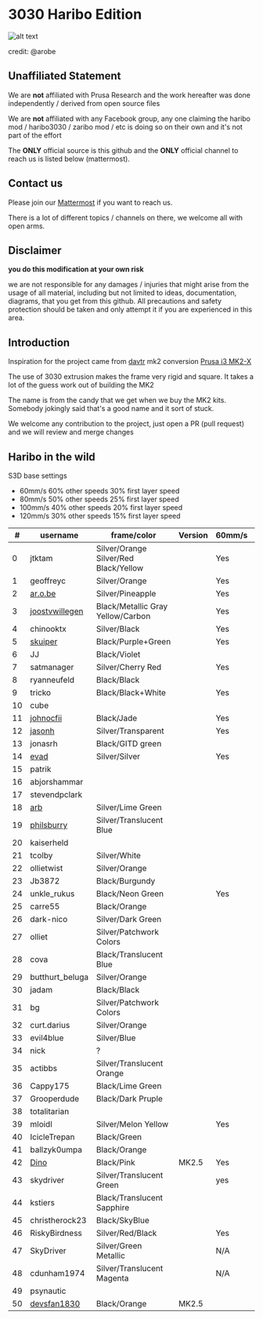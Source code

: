 # 3030 Haribo Edition

![alt text][teaser]

[teaser]: http://i.imgur.com/pz1YWP5.jpg "3030 Haribo Edition in Black"

credit: @arobe

## Unaffiliated Statement

We are **not** affiliated with Prusa Research and the work hereafter was done independently / derived from open source files

We are **not** affiliated with any Facebook group, any one claiming the haribo mod / haribo3030 / zaribo mod / etc is doing so on their own and it's not part of the effort

The **ONLY** official source is this github and the **ONLY** official channel to reach us is listed below (mattermost).  

## Contact us

Please join our [Mattermost](http://3dprinting.community) if you want to reach us.

There is a lot of different topics / channels on there, we welcome all with open arms.

## Disclaimer

**you do this modification at your own risk**

we are not responsible for any damages / injuries that might arise from the usage of all material, including but not limited to ideas, documentation, diagrams, that you get from this github.  All precautions and safety protection should be taken and only attempt it if you are experienced in this area.

## Introduction
Inspiration for the project came from [davtr](http://www.thingiverse.com/davtr/about) mk2 conversion [Prusa i3 MK2-X](http://www.thingiverse.com/thing:1692666)

The use of 3030 extrusion makes the frame very rigid and square.  It takes a lot of the guess work out of building the MK2

The name is from the candy that we get when we buy the MK2 kits.  Somebody jokingly said that's a good name and it sort of stuck.

We welcome any contribution to the project, just open a PR (pull request) and we will review and merge changes

## Haribo in the wild

S3D base settings

- 60mm/s 60% other speeds 30% first layer speed
- 80mm/s 50% other speeds 25% first layer speed
- 100mm/s 40% other speeds 20% first layer speed
- 120mm/s 30% other speeds 15% first layer speed

|\#|username|frame/color|Version|60mm/s|80mm/s|>100mm/s|
|-----|-----|-----|-----|-----|-----|-----|
|0|jtktam|Silver/Orange<br/>Silver/Red<br/>Black/Yellow||Yes|Yes|Yes|
|1|geoffreyc|Silver/Orange||Yes|Yes|Yes|
|2|[ar.o.be](http://imgur.com/a/lWbZ5)|Silver/Pineapple||Yes|Yes|Yes|
|3|[joostvwillegen](http://imgur.com/a/RYOfm)|Black/Metallic Gray<br/>Yellow/Carbon||Yes|Yes|Yes|
|4|chinooktx|Silver/Black||Yes|Yes|Yes|
|5|[skuiper](http://imgur.com/a/5j4W8)|Black/Purple+Green||Yes|Yes||
|6|JJ|Black/Violet|||||
|7|satmanager|Silver/Cherry Red||Yes|Yes||
|8|ryanneufeld|Black/Black|||||
|9|tricko|Black/Black+White||Yes|Yes|Yes|
|10|cube||||||
|11|[johnocfii](http://imgur.com/a/TPEzO)|Black/Jade||Yes|||
|12|[jasonh](http://imgur.com/a/vpMrx)|Silver/Transparent||Yes|Yes|Yes|
|13|jonasrh|Black/GITD green|||||
|14|[evad](http://imgur.com/a/PWNlf)|Silver/Silver||Yes|Yes|Yes|
|15|patrik||||||
|16|abjorshammar||||||
|17|stevendpclark||||||
|18|[arb](http://imgur.com/a/QF9FW)|Silver/Lime Green|||||
|19|[philsburry](http://imgur.com/a/lQyBh)|Silver/Translucent Blue|||||
|20|kaiserheld||||||
|21|tcolby|Silver/White|||||
|22|ollietwist|Silver/Orange|||||
|23|Jb3872|Black/Burgundy|||||
|24|unkle_rukus|Black/Neon Green||Yes|Yes|Yes|
|25|carre55|Black/Orange|||||
|26|dark-nico|Silver/Dark Green|||||
|27|olliet|Silver/Patchwork Colors|||||
|28|cova|Black/Translucent Blue|||||
|29|butthurt_beluga|Silver/Orange|||||
|30|jadam|Black/Black|||||
|31|bg|Silver/Patchwork Colors|||||
|32|curt.darius|Silver/Orange|||||
|33|evil4blue|Silver/Blue|||||
|34|nick|?|||||
|35|actibbs|Silver/Translucent Orange|||||
|36|Cappy175|Black/Lime Green|||||
|37|Grooperdude|Black/Dark Pruple|||||
|38|totalitarian||||||
|39|mloidl|Silver/Melon Yellow||Yes|Yes|Yes|
|40|IcicleTrepan|Black/Green|||||
|41|ballzyk0umpa|Black/Orange|||||
|42|[Dino](https://i.imgur.com/nfYLiFp.jpg)|Black/Pink|MK2.5|Yes|Yes|Yes|
|43|skydriver|Silver/Translucent Green||yes|yes|yes|
|44|kstiers|Black/Translucent Sapphire|||||
|45|christherock23|Black/SkyBlue||||
|46|RiskyBirdness|Silver/Red/Black||Yes|Yes|Yes|
|47|SkyDriver|Silver/Green Metallic||N/A|N/A|N/A|   
|48|cdunham1974|Silver/Translucent Magenta||N/A|N/A|N/A| 
|49|psynautic||||||
|50|[devsfan1830](https://imgur.com/gallery/Fj866qR)|Black/Orange|MK2.5|||| 
